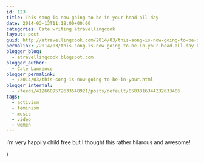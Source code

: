 ```yaml
---
id: 123
title: This song is now going to be in your head all day
date: 2014-03-13T11:18:00+00:00
categories: Cate writing atravellingcook
layout: post
guid: http://atravellingcook.com/2014/03/this-song-is-now-going-to-be-in-your-head-all-day.html
permalink: /2014/03/this-song-is-now-going-to-be-in-your-head-all-day.html
blogger_blog:
  - atravellingcook.blogspot.com
blogger_author:
  - Cate Lawrence
blogger_permalink:
  - /2014/03/this-song-is-now-going-to-be-in-your.html
blogger_internal:
  - /feeds/4126609572633548921/posts/default/8583816344232633406
tags:
  - activism
  - feminism
  - music
  - video
  - women
---
```

i&#8217;m very happily child free but I thought this rather hilarous and awesome!

)